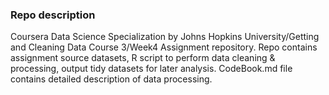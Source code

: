 ### Repo description

Coursera Data Science Specialization by Johns Hopkins University/Getting and Cleaning Data Course 3/Week4 Assignment repository.
Repo contains assignment source datasets, R script to perform data cleaning & processing, output tidy datasets for later analysis.
CodeBook.md file contains detailed description of data processing.

